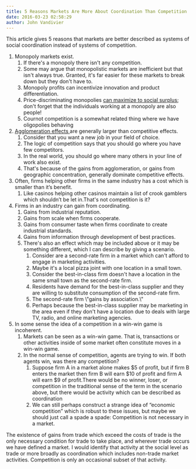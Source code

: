 ```yaml
---
title: 5 Reasons Markets Are More About Coordination Than Competition
date: 2016-03-23 02:58:29
author: John Vandivier
---
```




This article gives 5 reasons that markets are better described as systems of social coordination instead of systems of competition.
<ol>
	<li>Monopoly markets exist.
<ol>
	<li>If there's a monopoly there isn't any competition.</li>
	<li>Some may argue that monopolistic markets are inefficient but that isn't always true. Granted, it's far easier for these markets to break down but they don't have to.</li>
	<li>Monopoly profits can incentivize innovation and product differentiation.</li>
	<li>Price-discriminating monopolies <a href=\"http://www.afterecon.com/economics-and-finance/price-discrimination-is-efficient/\">can maximize to social surplus</a>; don't forget that the individuals working at a monopoly are also people!</li>
	<li>Cournot competition is a somewhat related thing where we have oligopolies behaving</li>
</ol>
</li>
	<li><a href=\"https://en.wikipedia.org/wiki/Economies_of_agglomeration#Advantages_of_agglomeration\">Agglomeration effects </a>are generally larger than competitive effects.
<ol>
	<li>Consider that you want a new job in your field of choice.</li>
	<li>The logic of competition says that you should go where you have few competitors.</li>
	<li>In the real world, you should go where many others in your line of work also exist.</li>
	<li>That's because of the gains from agglomeration, or gains from geographic concentration, generally dominate competitive effects.</li>
</ol>
</li>
	<li>Often, firms helping other firms in the same industry has a cost which is smaller than it’s benefit.
<ol>
	<li>Like casinos helping other casinos maintain a list of crook gamblers which shouldn’t be let in.That's not competition is it?</li>
</ol>
</li>
	<li>Firms in an industry can gain from coordinating.
<ol>
	<li>Gains from industrial reputation.</li>
	<li>Gains from scale when firms cooperate.</li>
	<li>Gains from consumer taste when firms coordinate to create industrial standards.</li>
	<li>Gains from information through development of best practices.</li>
	<li>There's also an effect which may be included above or it may be something different, which I can describe by giving a scenario.
<ol>
	<li>Consider are a second-rate firm in a market which can't afford to engage in marketing activities.</li>
	<li>Maybe it's a local pizza joint with one location in a small town.</li>
	<li>Consider the best-in-class firm doesn't have a location in the same small town as the second-rate firm.</li>
	<li>Residents have demand for the best-in-class supplier and they are willing to substitute consumption of the second-rate firm.</li>
	<li>The second-rate firm \"gains by association.\"</li>
	<li>Perhaps because the best-in-class supplier may be marketing in the area even if they don't have a location due to deals with large TV, radio, and online marketing agencies.</li>
</ol>
</li>
</ol>
</li>
	<li>In some sense the idea of a competition in a win-win game is incoherent.
<ol>
	<li>Markets can be seen as a win-win game. That is, transactions or other activities inside of some market often constitute moves in a win-win game.</li>
	<li>In the normal sense of competition, agents are trying to win. If both agents win, was there any competition?
<ol>
	<li>Suppose firm A in a market alone makes $5 of profit, but if firm B enters the market then firm B will earn $10 of profit and firm A will earn $9 of profit.There would be no winner, loser, or competition in the traditional sense of the term in the scenario above, but there would be activity which can be described as coordination</li>
	<li>We can still perhaps construct a strange idea of “economic competition” which is robust to these issues, but maybe we should just call a spade a spade: Competition is not necessary in a market.</li>
</ol>
</li>
</ol>
</li>
</ol>
The existence of gains from trade which exceed the costs of trade is the only necessary condition for trade to take place, and wherever trade occurs we have defined a market. I would identify that activity at the social level as trade or more broadly as coordination which includes non-trade market activities. Competition is only an occasional subset of that activity.